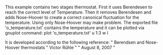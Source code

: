 


This example contains two stages thermostat. First it uses Berendesen to reach the correct level of Temperature. Then it removes Berendesen and adds Nose-Hoover to create a correct canonical fluctuation for the temperature. Using only Nose-Hoover may make problem.
The exported file 'o_temperature.txt' contains the temperature and it can be plotted via gnuplot command:
  plot 'o_temperature.txt' u 1:3 w l


It is developed according to the following reference:
" Berendsen and Nose-Hoover thermostats "
  Victor Rühle "
" August 8, 2007 "
